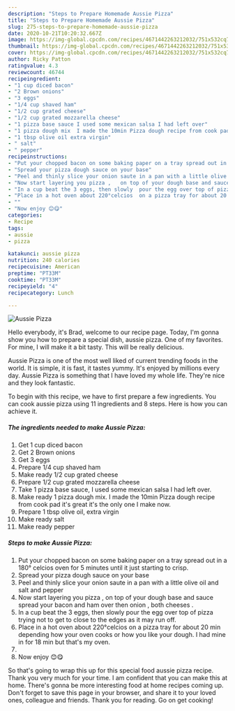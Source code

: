 ```yaml
---
description: "Steps to Prepare Homemade Aussie Pizza"
title: "Steps to Prepare Homemade Aussie Pizza"
slug: 275-steps-to-prepare-homemade-aussie-pizza
date: 2020-10-21T10:20:32.667Z
image: https://img-global.cpcdn.com/recipes/4671442263212032/751x532cq70/aussie-pizza-recipe-main-photo.jpg
thumbnail: https://img-global.cpcdn.com/recipes/4671442263212032/751x532cq70/aussie-pizza-recipe-main-photo.jpg
cover: https://img-global.cpcdn.com/recipes/4671442263212032/751x532cq70/aussie-pizza-recipe-main-photo.jpg
author: Ricky Patton
ratingvalue: 4.3
reviewcount: 46744
recipeingredient:
- "1 cup diced bacon"
- "2 Brown onions"
- "3 eggs"
- "1/4 cup shaved ham"
- "1/2 cup grated cheese"
- "1/2 cup grated mozzarella cheese"
- "1 pizza base sauce I used some mexican salsa I had left over"
- "1 pizza dough mix  I made the 10min Pizza dough recipe from cook pad its great its the only one I make now"
- "1 tbsp olive oil extra virgin"
- " salt"
- " pepper"
recipeinstructions:
- "Put your chopped bacon on some baking paper on a tray spread out in a 180° celcios oven for 5 minutes until it just starting to crisp."
- "Spread your pizza dough sauce on your base"
- "Peel and thinly slice your onion saute in a pan with a little olive oil and salt and pepper"
- "Now start layering you pizza ,   on top of your dough base and sauce spread your bacon and ham over then onion , both cheeses ."
- "In a cup beat the 3 eggs, then slowly  pour the egg over top of pizza trying not to get to close to the edges as it may run off."
- "Place in a hot oven about 220°celcios  on a pizza tray for about 20 min depending how your oven cooks or how you like your dough.  I had mine in for 18 min but that&#39;s my oven."
- ""
- "Now enjoy 😊😋"
categories:
- Recipe
tags:
- aussie
- pizza

katakunci: aussie pizza 
nutrition: 240 calories
recipecuisine: American
preptime: "PT33M"
cooktime: "PT33M"
recipeyield: "4"
recipecategory: Lunch

---
```



![Aussie Pizza](https://img-global.cpcdn.com/recipes/4671442263212032/751x532cq70/aussie-pizza-recipe-main-photo.jpg)

Hello everybody, it's Brad, welcome to our recipe page. Today, I'm gonna show you how to prepare a special dish, aussie pizza. One of my favorites. For mine, I will make it a bit tasty. This will be really delicious.

Aussie Pizza is one of the most well liked of current trending foods in the world. It is simple, it is fast, it tastes yummy. It's enjoyed by millions every day. Aussie Pizza is something that I have loved my whole life. They're nice and they look fantastic.




To begin with this recipe, we have to first prepare a few ingredients. You can cook aussie pizza using 11 ingredients and 8 steps. Here is how you can achieve it.

<!--inarticleads1-->

##### The ingredients needed to make Aussie Pizza:

1. Get 1 cup diced bacon
1. Get 2 Brown onions
1. Get 3 eggs
1. Prepare 1/4 cup shaved ham
1. Make ready 1/2 cup grated cheese
1. Prepare 1/2 cup grated mozzarella cheese
1. Take 1 pizza base sauce, I used some mexican salsa I had left over.
1. Make ready 1 pizza dough mix.  I made the 10min Pizza dough recipe from cook pad it&#39;s great it&#39;s the only one I make now.
1. Prepare 1 tbsp olive oil, extra virgin
1. Make ready  salt
1. Make ready  pepper




<!--inarticleads2-->

##### Steps to make Aussie Pizza:

1. Put your chopped bacon on some baking paper on a tray spread out in a 180° celcios oven for 5 minutes until it just starting to crisp.
1. Spread your pizza dough sauce on your base
1. Peel and thinly slice your onion saute in a pan with a little olive oil and salt and pepper
1. Now start layering you pizza ,   on top of your dough base and sauce spread your bacon and ham over then onion , both cheeses .
1. In a cup beat the 3 eggs, then slowly  pour the egg over top of pizza trying not to get to close to the edges as it may run off.
1. Place in a hot oven about 220°celcios  on a pizza tray for about 20 min depending how your oven cooks or how you like your dough.  I had mine in for 18 min but that&#39;s my oven.
1. 
1. Now enjoy 😊😋




So that's going to wrap this up for this special food aussie pizza recipe. Thank you very much for your time. I am confident that you can make this at home. There's gonna be more interesting food at home recipes coming up. Don't forget to save this page in your browser, and share it to your loved ones, colleague and friends. Thank you for reading. Go on get cooking!
